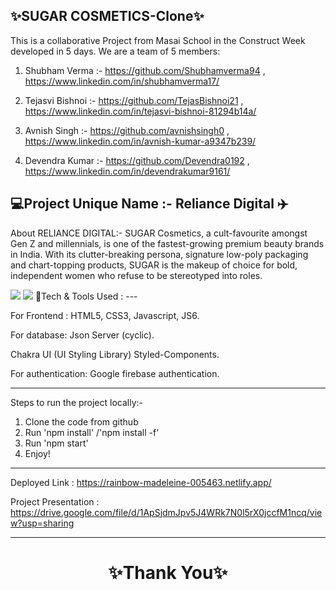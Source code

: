 ✨SUGAR COSMETICS-Clone✨
---
This is a collaborative Project from Masai School in the Construct Week developed in 5 days. We are a team of 5 members:



1. Shubham Verma :- https://github.com/Shubhamverma94 , https://www.linkedin.com/in/shubhamverma17/

2. Tejasvi Bishnoi :- https://github.com/TejasBishnoi21  , https://www.linkedin.com/in/tejasvi-bishnoi-81294b14a/

3. Avnish Singh :- https://github.com/avnishsingh0 , https://www.linkedin.com/in/avnish-kumar-a9347b239/

4. Devendra Kumar :- https://github.com/Devendra0192 , https://www.linkedin.com/in/devendrakumar9161/

💻Project Unique Name :- Reliance Digital ✈️
---
About RELIANCE DIGITAL:- SUGAR Cosmetics, a cult-favourite amongst Gen Z and millennials, is one of the fastest-growing premium beauty brands in India. With its clutter-breaking persona, signature low-poly packaging and chart-topping products, SUGAR is the makeup of choice for bold, independent women who refuse to be stereotyped into roles.

<img src="https://in.sugarcosmetics.com/_next/image?url=https%3A%2F%2Fd32baadbbpueqt.cloudfront.net%2FHomepage%2Fa7bfdf05-ad0e-4c24-ab48-7ff64e9115b8.jpg&w=1920&q=75"/>

<img src="https://www.reliancedigital.in/medias/OnePlus-TVs-CLP-Banner-23-12-2022.jpg?context=bWFzdGVyfGltYWdlc3wxMDM4ODV8aW1hZ2UvanBlZ3xpbWFnZXMvaGM1L2g1OC85OTM0OTQxMTU5NDU0LmpwZ3w4MzRjMDRhYjdlYThjYjRkMWViZDM0NTMyMGFlOTVhMzEzZDg5YzJiYTk0NWJkNTBkY2MxNTgyMWM0NzYyM2Fh"/>
💫Tech & Tools Used :
---

For Frontend : HTML5, CSS3, Javascript, JS6.

For database: Json Server (cyclic).

Chakra UI (UI Styling Library) Styled-Components.

For authentication: Google firebase authentication.

---
Steps to run the project locally:-
1. Clone the code from github
2. Run 'npm install' /'npm install -f'
3. Run 'npm start'
4. Enjoy! 

---
Deployed Link : https://rainbow-madeleine-005463.netlify.app/

Project Presentation : https://drive.google.com/file/d/1ApSjdmJpv5J4WRk7N0l5rX0jccfM1ncq/view?usp=sharing

----
<h1 align="center">✨Thank You✨</h1>
